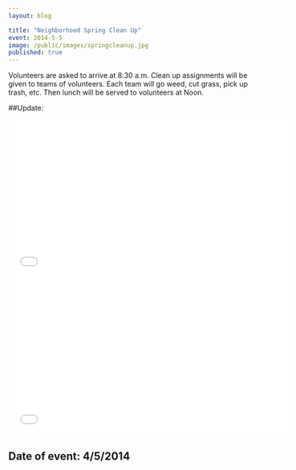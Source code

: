 ```yaml
---
layout: blog

title: "Neighborhood Spring Clean Up"
event: 2014-5-5
image: /public/images/springcleanup.jpg
published: true
---
```


Volunteers are asked to arrive at 8:30 a.m. Clean up assignments will be given to teams of volunteers. Each team will go weed, cut grass, pick up trash, etc. Then lunch will be served to volunteers at Noon.

##Update:
<iframe width="560" height="315" src="//www.youtube.com/embed/xaFgJ3hfJ5g" frameborder="0" allowfullscreen></iframe>

<iframe width="560" height="315" src="//www.youtube.com/embed/kQ9OJVEsF2M" frameborder="0" allowfullscreen></iframe>


## Date of event: 4/5/2014
